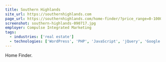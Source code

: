 ```yaml
---
title: Southern Highlands
site_url: https://southernhighlands.com
page_url: https://southernhighlands.com/home-finder/?price_range=0-10000000&sort=price_DESC
screenshot: southern-highlands-090717.jpg
employer: Compulse Integrated Marketing
tags:
  - industries: ['real estate']
  - technologies: ['WordPress', 'PHP', 'JavaScript', 'jQuery', 'Google Maps API']
---
```


Home Finder.
